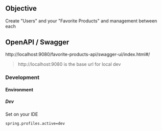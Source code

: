 # 

## Objective

Create "Users" and your "Favorite Products" and management between each

## OpenAPI / Swagger

http://localhost:9080/favorite-products-api/swagger-ui/index.html#/

>http://localhost:9080 is the base url for local dev

### Development

#### Environment

##### Dev

Set on your IDE

```
spring.profiles.active=dev

```

